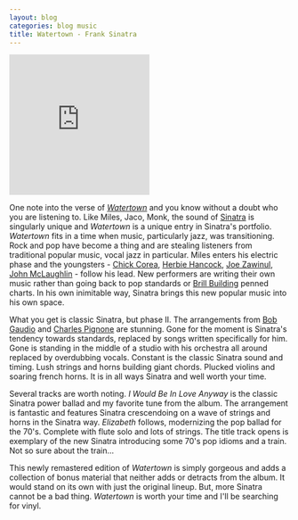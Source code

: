 ```yaml
---
layout: blog
categories: blog music
title: Watertown - Frank Sinatra
---
```

<div style="position: relative; padding-bottom: 50%; height: 0; overflow: hidden; max-width: 50%;"><iframe src="https://embed.tidal.com/albums/231053738?layout=gridify" frameborder="0" allowfullscreen style="position: absolute; top: 0; left: 0; width: 100%; height: 1px; min-height: 100%; margin: 0 auto;"></iframe></div>

One note into the verse of [_Watertown_](https://tidal.com/browse/album/231053738) and you know without a doubt who you are listening to.  Like Miles, Jaco, Monk, the sound of [Sinatra](https://tidal.com/browse/artist/362) is singularly unique and _Watertown_ is a unique entry in Sinatra's portfolio.  _Watertown_ fits in a time when music, particularly jazz, was transitioning.  Rock and pop have become a thing and are stealing listeners from traditional popular music, vocal jazz in particular.  Miles enters his electric phase and the youngsters - [Chick Corea](https://tidal.com/browse/artist/10957), [Herbie Hancock](https://tidal.com/browse/artist/209), [Joe Zawinul](https://tidal.com/browse/artist/5931), [John McLaughlin](https://tidal.com/browse/artist/8313) - follow his lead.  New performers are writing their own music rather than going back to pop standards or [Brill Building](https://www.history-of-rock.com/brill_building.htm) penned charts.  In his own inimitable way, Sinatra brings this new popular music into his own space.

What you get is classic Sinatra, but phase II.  The arrangements from [Bob Gaudio](https://tidal.com/browse/artist/6352615) and [Charles Pignone](https://tidal.com/browse/artist/11654942) are stunning.  Gone for the moment is Sinatra's tendency towards standards, replaced by songs written specifically for him.  Gone is standing in the middle of a studio with his orchestra all around replaced by overdubbing vocals.  Constant is the classic Sinatra sound and timing.  Lush strings and horns building giant chords.  Plucked violins and soaring french horns.  It is in all ways Sinatra and well worth your time.

Several tracks are worth noting.  _I Would Be In Love Anyway_ is the classic Sinatra power ballad and my favorite tune from the album.  The arrangement is fantastic and features Sinatra crescendoing on a wave of strings and horns in the Sinatra way.  _Elizabeth_ follows, modernizing the pop ballad for the 70's.  Complete with flute solo and lots of strings.  The title track opens is exemplary of the new Sinatra introducing some 70's pop idioms and a train.  Not so sure about the train...

This newly remastered edition of _Watertown_ is simply gorgeous and adds a collection of bonus material that neither adds or detracts from the album.  It would stand on its own with just the original lineup.  But, more Sinatra cannot be a bad thing.  _Watertown_ is worth your time and I'll be searching for vinyl.